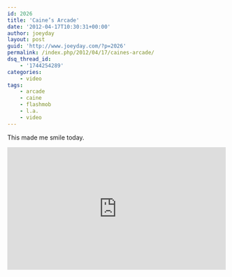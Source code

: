```yaml
---
id: 2026
title: 'Caine’s Arcade'
date: '2012-04-17T10:30:31+00:00'
author: joeyday
layout: post
guid: 'http://www.joeyday.com/?p=2026'
permalink: /index.php/2012/04/17/caines-arcade/
dsq_thread_id:
    - '1744254289'
categories:
    - video
tags:
    - arcade
    - caine
    - flashmob
    - l.a.
    - video
---
```


This made me smile today.

<iframe allowfullscreen="" frameborder="0" height="281" loading="lazy" mozallowfullscreen="" src="http://player.vimeo.com/video/40000072?title=0&byline=0&portrait=0&color=ffffff" webkitallowfullscreen="" width="500"></iframe>